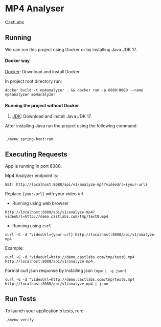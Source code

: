 # MP4 Analyser
CastLabs

## Running

We can run this project using Docker or by installing Java JDK 17.

#### Docker way

[Docker][]: Download and install Docker.

In project root directory run:

```
docker build -t mp4analyzer . && docker run -p 8080:8080 --name mp4analyzer mp4analyzer
```

#### Running the project without Docker

1. [JDK][]: Download and install Java JDK 17.

After installing Java run the project using the following command:

```

./mvnw spring-boot:run

```

## Executing Requests

App is running in port 8080.

Mp4 Analyzer endpoint is:

```
GET: http://localhost:8080/api/v1/analyze-mp4?videoUrl={your-url}
```

Replace `{your-url}` with your video url.

* Running using web browser
```
http://localhost:8080/api/v1/analyze-mp4?videoUrl=http://demo.castlabs.com/tmp/text0.mp4
```
* Running using `curl`
```
curl -G -d "videoUrl={your-url} http://localhost:8080/api/v1/analyze-mp4 
```
Example:
```
curl -G -d "videoUrl=http://demo.castlabs.com/tmp/text0.mp4 http://localhost:8080/api/v1/analyze-mp4 
```

Format curl json response by installing json `(npm i -g json)`
```
curl -G -d "videoUrl=http://demo.castlabs.com/tmp/text0.mp4 http://localhost:8080/api/v1/analyze-mp4 | json 
```

## Run Tests

To launch your application's tests, run:

```
./mvnw verify
```

[JDK]: https://www.oracle.com/java/technologies/javase-downloads.html
[Docker]: https://www.docker.com/products/docker-desktop
